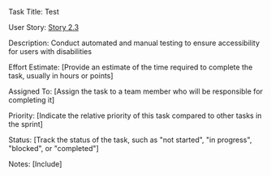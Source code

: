 Task Title: Test

User Story: [Story 2.3](documentation/theme_1/initiatives/Epics/Stories/Story_2.3.md)

Description: Conduct automated and manual testing to ensure accessibility for users with disabilities

Effort Estimate: [Provide an estimate of the time required to complete the task, usually in hours or points]

Assigned To: [Assign the task to a team member who will be responsible for completing it]

Priority: [Indicate the relative priority of this task compared to other tasks in the sprint]

Status: [Track the status of the task, such as "not started", "in progress", "blocked", or "completed"]

Notes: [Include]